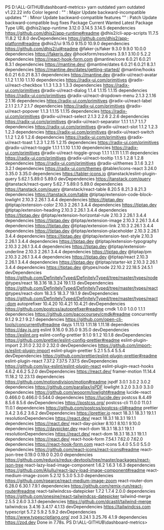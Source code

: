 PS D:\ALL-GITHUB\dashboard-metrics> yarn outdated
yarn outdated v1.22.22
info Color legend :
"<red>" : Major Update backward-incompatible updates
"<yellow>" : Minor Update backward-compatible features
"<green>" : Patch Update backward-compatible bug fixes
Package Current Wanted Latest Package Type URL
@dhis2/app-runtime 3.12.0 3.14.5 3.14.5 dependencies https://github.com/dhis2/app-runtime#readme
@dhis2/cli-app-scripts 11.7.5 11.8.2 12.8.0 devDependencies https://github.com/dhis2/app-platform#readme
@dhis2/ui 9.15.0 9.15.0 10.9.0 dependencies https://github.com/dhis2/ui#readme
@faker-js/faker 9.3.0 9.9.0 10.0.0 dependencies https://fakerjs.dev
@hookform/resolvers 3.9.1 3.10.0 5.2.2 dependencies https://react-hook-form.com
@mantine/core 6.0.21 6.0.21 8.3.1 dependencies https://mantine.dev/
@mantine/dates 6.0.21 6.0.21 8.3.1 dependencies https://mantine.dev/dates/getting-started/
@mantine/hooks 6.0.21 6.0.21 8.3.1 dependencies https://mantine.dev
@radix-ui/react-avatar 1.1.2 1.1.10 1.1.10 dependencies https://radix-ui.com/primitives
@radix-ui/react-checkbox 1.1.3 1.3.3 1.3.3 dependencies https://radix-ui.com/primitives
@radix-ui/react-dialog 1.1.4 1.1.15 1.1.15 dependencies https://radix-ui.com/primitives
@radix-ui/react-dropdown-menu 2.1.3 2.1.16 2.1.16 dependencies https://radix-ui.com/primitives
@radix-ui/react-label 2.1.1 2.1.7 2.1.7 dependencies https://radix-ui.com/primitives
@radix-ui/react-popover 1.1.3 1.1.15 1.1.15 dependencies https://radix-ui.com/primitives
@radix-ui/react-select 2.1.3 2.2.6 2.2.6 dependencies https://radix-ui.com/primitives
@radix-ui/react-separator 1.1.1 1.1.7 1.1.7 dependencies https://radix-ui.com/primitives
@radix-ui/react-slot 1.1.2 1.2.3 1.2.3 dependencies https://radix-ui.com/primitives
@radix-ui/react-switch 1.1.2 1.2.6 1.2.6 dependencies https://radix-ui.com/primitives
@radix-ui/react-toast 1.2.3 1.2.15 1.2.15 dependencies https://radix-ui.com/primitives
@radix-ui/react-toggle 1.1.1 1.1.10 1.1.10 dependencies https://radix-ui.com/primitives
@radix-ui/react-toggle-group 1.1.1 1.1.11 1.1.11 dependencies https://radix-ui.com/primitives
@radix-ui/react-tooltip 1.1.5 1.2.8 1.2.8 dependencies https://radix-ui.com/primitives
@radix-ui/themes 3.1.6 3.2.1 3.2.1 dependencies https://radix-ui.com/themes
@tabler/icons-react 3.24.0 3.35.0 3.35.0 dependencies https://tabler-icons.io
@tanstack/eslint-plugin-query 5.62.1 5.89.0 5.89.0 devDependencies https://tanstack.com/query
@tanstack/react-query 5.62.7 5.89.0 5.89.0 dependencies https://tanstack.com/query
@tanstack/react-table 8.20.5 8.21.3 8.21.3 dependencies https://tanstack.com/table
@tiptap/extension-code-block-lowlight 2.10.3 2.26.1 3.4.4 dependencies https://tiptap.dev
@tiptap/extension-color 2.10.3 2.26.1 3.4.4 dependencies https://tiptap.dev
@tiptap/extension-heading 2.10.3 2.26.1 3.4.4 dependencies https://tiptap.dev
@tiptap/extension-horizontal-rule 2.10.3 2.26.1 3.4.4 dependencies https://tiptap.dev
@tiptap/extension-image 2.10.3 2.26.1 3.4.4 dependencies https://tiptap.dev
@tiptap/extension-link 2.10.3 2.26.1 3.4.4 dependencies https://tiptap.dev
@tiptap/extension-placeholder 2.10.3 2.26.1 3.4.4 dependencies https://tiptap.dev
@tiptap/extension-text-style 2.10.3 2.26.1 3.4.4 dependencies https://tiptap.dev
@tiptap/extension-typography 2.10.3 2.26.1 3.4.4 dependencies https://tiptap.dev
@tiptap/extension-underline 2.10.3 2.26.1 3.4.4 dependencies https://tiptap.dev
@tiptap/pm 2.10.3 2.26.1 3.4.4 dependencies https://tiptap.dev
@tiptap/react 2.10.3 2.26.1 3.4.4 dependencies https://tiptap.dev
@tiptap/starter-kit 2.10.3 2.26.1 3.4.4 dependencies https://tiptap.dev
@types/node 22.10.2 22.18.5 24.5.1 devDependencies https://github.com/DefinitelyTyped/DefinitelyTyped/tree/master/types/node
@types/react 18.3.16 18.3.24 19.1.13 devDependencies https://github.com/DefinitelyTyped/DefinitelyTyped/tree/master/types/react
@types/react-dom 18.3.5 18.3.7 19.1.9 devDependencies https://github.com/DefinitelyTyped/DefinitelyTyped/tree/master/types/react-dom
autoprefixer 10.4.20 10.4.21 10.4.21 devDependencies https://github.com/postcss/autoprefixer#readme
cmdk 1.0.0 1.0.0 1.1.1 dependencies https://github.com/pacocoursey/cmdk#readme
concurrently 9.1.2 9.2.1 9.2.1 dependencies https://github.com/open-cli-tools/concurrently#readme
dayjs 1.11.13 1.11.18 1.11.18 dependencies https://day.js.org
eslint 9.16.0 9.35.0 9.35.0 devDependencies https://eslint.org
eslint-config-prettier 9.1.0 9.1.2 10.1.8 devDependencies https://github.com/prettier/eslint-config-prettier#readme
eslint-plugin-import 2.31.0 2.32.0 2.32.0 devDependencies https://github.com/import-js/eslint-plugin-import
eslint-plugin-prettier 5.2.1 5.5.4 5.5.4 devDependencies https://github.com/prettier/eslint-plugin-prettier#readme
eslint-plugin-react 7.37.2 7.37.5 7.37.5 devDependencies https://github.com/jsx-eslint/eslint-plugin-react
eslint-plugin-react-hooks 4.6.2 4.6.2 5.2.0 devDependencies https://react.dev/
framer-motion 11.14.4 11.18.2 12.23.13 dependencies https://github.com/motiondivision/motion#readme
jspdf 3.0.1 3.0.2 3.0.2 dependencies https://github.com/parallax/jsPDF
lowlight 3.2.0 3.3.0 3.3.0 dependencies https://github.com/wooorm/lowlight#readme
lucide-react 0.466.0 0.466.0 0.544.0 dependencies https://lucide.dev
postcss 8.4.49 8.5.6 8.5.6 devDependencies https://postcss.org/
postcss-cli 11.0.0 11.0.1 11.0.1 dependencies https://github.com/postcss/postcss-cli#readme
prettier 3.4.2 3.6.2 3.6.2 devDependencies https://prettier.io
react 18.3.1 18.3.1 19.1.1 resolutionDependencies https://react.dev/
react 18.3.1 18.3.1 19.1.1 dependencies https://react.dev/
react-day-picker 8.10.1 8.10.1 9.10.0 dependencies https://daypicker.dev
react-dom 18.3.1 18.3.1 19.1.1 resolutionDependencies https://react.dev/
react-dom 18.3.1 18.3.1 19.1.1 dependencies https://react.dev/
react-hook-form 7.54.1 7.62.0 7.62.0 dependencies https://react-hook-form.com
react-icons 5.4.0 5.5.0 5.5.0 dependencies https://github.com/react-icons/react-icons#readme
react-json-tree 0.19.0 0.19.0 0.20.0 dependencies https://github.com/reduxjs/redux-devtools/tree/master/packages/react-json-tree
react-lazy-load-image-component 1.6.2 1.6.3 1.6.3 dependencies https://github.com/Aljullu/react-lazy-load-image-component#readme
react-medium-image-zoom 5.2.12 5.3.0 5.3.0 dependencies https://github.com/rpearce/react-medium-image-zoom
react-router-dom 6.28.0 6.30.1 7.9.1 dependencies https://github.com/remix-run/react-router#readme
react-tailwindcss-datepicker 1.7.2 1.7.4 2.0.0 dependencies https://github.com/onesine/react-tailwindcss-datepicker
tailwind-merge 2.5.5 2.6.0 3.3.1 dependencies https://github.com/dcastil/tailwind-merge
tailwindcss 3.4.16 3.4.17 4.1.13 devDependencies https://tailwindcss.com
typescript 5.7.2 5.9.2 5.9.2 devDependencies https://www.typescriptlang.org/
zod 3.24.1 3.25.76 4.1.9 dependencies https://zod.dev
Done in 7.78s.
PS D:\ALL-GITHUB\dashboard-metrics>
